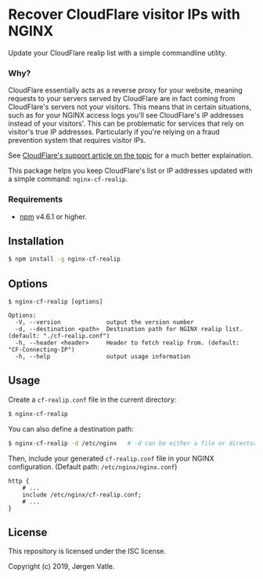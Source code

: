 # Recover CloudFlare visitor IPs with NGINX
Update your CloudFlare realip list with a simple commandline utility.

### Why?
CloudFlare essentially acts as a reverse proxy for your website, meaning requests to your servers served by CloudFlare
are in fact coming from CloudFlare's servers not your visitors. This means that in certain situations, such as for
your NGINX access logs you'll see CloudFlare's IP addresses instead of your visitors'. This can be problematic for
services that rely on visitor's true IP addresses. Particularly if you're relying on a fraud prevention system that
requires visitor IPs.

See [CloudFlare's support article on the topic](https://support.cloudflare.com/hc/en-us/articles/200170706-How-do-I-restore-original-visitor-IP-with-Nginx-) 
for a much better explaination.

This package helps you keep CloudFlare's list or IP addresses updated with a simple command: `nginx-cf-realip`.

### Requirements
- [npm](https://www.npmjs.com/get-npm) v4.6.1 or higher.

## Installation
```bash
$ npm install -g nginx-cf-realip
```
## Options
```text
$ nginx-cf-realip [options]

Options:
  -V, --version             output the version number
  -d, --destination <path>  Destination path for NGINX realip list. (default: "./cf-realip.conf")
  -h, --header <header>     Header to fetch realip from. (default: "CF-Connecting-IP")
  -h, --help                output usage information
```

## Usage

Create a `cf-realip.conf` file in the current directory:
```bash
$ nginx-cf-realip
```

You can also define a destination path:
```bash
$ nginx-cf-realip -d /etc/nginx   # -d can be either a file or directory path.
```

Then, include your generated `cf-realip.conf` file in your NGINX configuration. (Default path: `/etc/nginx/nginx.conf`)
```nginx
http {
    # ...
    include /etc/nginx/cf-realip.conf;
    # ...
}
```

## License
This repository is licensed under the ISC license.

Copyright (c) 2019, Jørgen Vatle.
